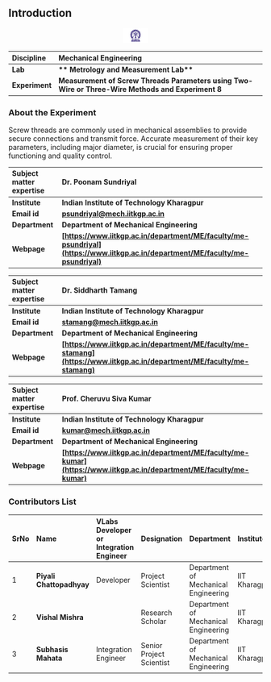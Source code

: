 ## Introduction

<div align="center">
<img src="experiment/images/iitkgp.png" width="10%">
</div>

<b>Discipline | <b> Mechanical Engineering 
:--|:--|
<b> Lab | <b> ** Metrology and Measurement Lab**
<b> Experiment|     <b> **Measurement of Screw Threads Parameters using Two-Wire or Three-Wire Methods and Experiment 8**


### About the Experiment

Screw threads are commonly used in mechanical assemblies to provide secure connections and transmit force. Accurate measurement of their key parameters, including major diameter, is crucial for ensuring proper functioning and quality control.


<b>Subject matter expertise | <b> **Dr. Poonam Sundriyal**
:--|:--|
<b> Institute | <b>  **Indian Institute of Technology Kharagpur**
<b> Email id|     <b>  **psundriyal@mech.iitkgp.ac.in**
<b> Department |  **Department of Mechanical Engineering**
<b>Webpage| <b> [https://www.iitkgp.ac.in/department/ME/faculty/me-psundriyal](https://www.iitkgp.ac.in/department/ME/faculty/me-psundriyal)

<b>Subject matter expertise | <b> **Dr. Siddharth Tamang**
:--|:--|
<b> Institute | <b>  **Indian Institute of Technology Kharagpur**
<b> Email id|     <b>  **stamang@mech.iitkgp.ac.in**
<b> Department |  **Department of Mechanical Engineering**
<b>Webpage| <b> [https://www.iitkgp.ac.in/department/ME/faculty/me-stamang](https://www.iitkgp.ac.in/department/ME/faculty/me-stamang)

<b>Subject matter expertise | <b> **Prof. Cheruvu Siva Kumar**
:--|:--|
<b> Institute | <b>  **Indian Institute of Technology Kharagpur**
<b> Email id|     <b>  **kumar@mech.iitkgp.ac.in**
<b> Department |  **Department of Mechanical Engineering**
<b>Webpage| <b> [https://www.iitkgp.ac.in/department/ME/faculty/me-kumar](https://www.iitkgp.ac.in/department/ME/faculty/me-kumar)

### Contributors List

SrNo | Name | VLabs Developer or Integration Engineer | Designation | Department| Institute
:--|:--|:--|:--|:--|:--|
1 | **Piyali Chattopadhyay** | Developer  | Project Scientist | Department of Mechanical Engineering | IIT Kharagpur | 
2 | **Vishal Mishra** | |Research Scholar | Department of Mechanical Engineering | IIT Kharagpur | 
3 | **Subhasis Mahata** | Integration Engineer | Senior Project Scientist | Department of Mechanical Engineering | IIT Kharagpur |